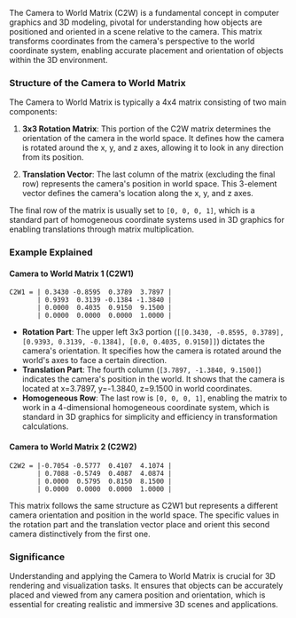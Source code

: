 The Camera to World Matrix (C2W) is a fundamental concept in computer graphics and 3D modeling, pivotal for understanding how objects are positioned and oriented in a scene relative to the camera. This matrix transforms coordinates from the camera's perspective to the world coordinate system, enabling accurate placement and orientation of objects within the 3D environment.

### Structure of the Camera to World Matrix

The Camera to World Matrix is typically a 4x4 matrix consisting of two main components:

1. **3x3 Rotation Matrix**: This portion of the C2W matrix determines the orientation of the camera in the world space. It defines how the camera is rotated around the x, y, and z axes, allowing it to look in any direction from its position.

2. **Translation Vector**: The last column of the matrix (excluding the final row) represents the camera's position in world space. This 3-element vector defines the camera's location along the x, y, and z axes.

The final row of the matrix is usually set to `[0, 0, 0, 1]`, which is a standard part of homogeneous coordinate systems used in 3D graphics for enabling translations through matrix multiplication.

### Example Explained

#### Camera to World Matrix 1 (C2W1)

```plaintext
C2W1 = | 0.3430 -0.8595  0.3789  3.7897 |
       | 0.9393  0.3139 -0.1384 -1.3840 |
       | 0.0000  0.4035  0.9150  9.1500 |
       | 0.0000  0.0000  0.0000  1.0000 |
```

- **Rotation Part**: The upper left 3x3 portion (`[[0.3430, -0.8595, 0.3789], [0.9393, 0.3139, -0.1384], [0.0, 0.4035, 0.9150]]`) dictates the camera's orientation. It specifies how the camera is rotated around the world's axes to face a certain direction.
- **Translation Part**: The fourth column (`[3.7897, -1.3840, 9.1500]`) indicates the camera's position in the world. It shows that the camera is located at x=3.7897, y=-1.3840, z=9.1500 in world coordinates.
- **Homogeneous Row**: The last row is `[0, 0, 0, 1]`, enabling the matrix to work in a 4-dimensional homogeneous coordinate system, which is standard in 3D graphics for simplicity and efficiency in transformation calculations.

#### Camera to World Matrix 2 (C2W2)

```plaintext
C2W2 = |-0.7054 -0.5777  0.4107  4.1074 |
       | 0.7088 -0.5749  0.4087  4.0874 |
       | 0.0000  0.5795  0.8150  8.1500 |
       | 0.0000  0.0000  0.0000  1.0000 |
```

This matrix follows the same structure as C2W1 but represents a different camera orientation and position in the world space. The specific values in the rotation part and the translation vector place and orient this second camera distinctively from the first one.

### Significance

Understanding and applying the Camera to World Matrix is crucial for 3D rendering and visualization tasks. It ensures that objects can be accurately placed and viewed from any camera position and orientation, which is essential for creating realistic and immersive 3D scenes and applications.